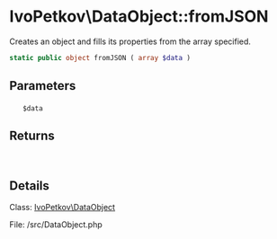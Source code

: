 # IvoPetkov\DataObject::fromJSON

Creates an object and fills its properties from the array specified.

```php
static public object fromJSON ( array $data )
```

## Parameters

&nbsp;&nbsp;&nbsp;&nbsp;&nbsp;&nbsp;`$data`

## Returns

&nbsp;&nbsp;&nbsp;&nbsp;&nbsp;&nbsp;

## Details

Class: [IvoPetkov\DataObject](ivopetkov.dataobject.class.md)

File: /src/DataObject.php

